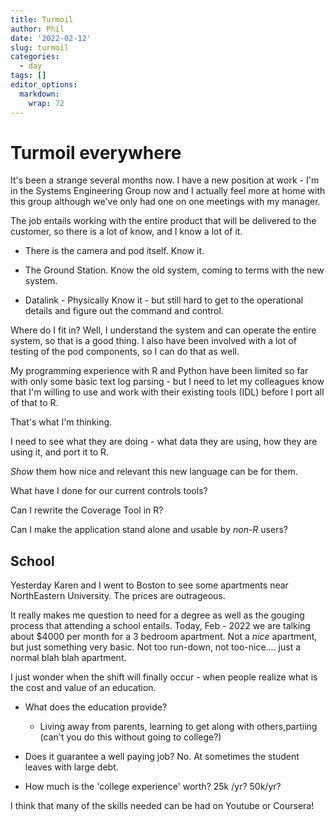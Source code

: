 ```yaml
---
title: Turmoil
author: Phil
date: '2022-02-12'
slug: turmoil
categories:
  - day
tags: []
editor_options: 
  markdown: 
    wrap: 72
---
```


# Turmoil everywhere

It's been a strange several months now. I have a new position at work -
I'm in the Systems Engineering Group now and I actually feel more at
home with this group although we've only had one on one meetings with my
manager.

The job entails working with the entire product that will be delivered
to the customer, so there is a lot of know, and I know a lot of it.

-   There is the camera and pod itself. Know it.

-   The Ground Station. Know the old system, coming to terms with the
    new system.

-   Datalink - Physically Know it - but still hard to get to the
    operational details and figure out the command and control.

Where do I fit in? Well, I understand the system and can operate the
entire system, so that is a good thing. I also have been involved with a
lot of testing of the pod components, so I can do that as well.

My programming experience with R and Python have been limited so far
with only some basic text log parsing - but I need to let my colleagues
know that I'm willing to use and work with their existing tools (IDL)
before I port all of that to R.

That's what I'm thinking.

I need to see what they are doing - what data they are using, how they
are using it, and port it to R.

*Show* them how nice and relevant this new language can be for them.

What have I done for our current controls tools?

Can I rewrite the Coverage Tool in R?

Can I make the application stand alone and usable by *non-R* users?

## School

Yesterday Karen and I went to Boston to see some apartments near
NorthEastern University. The prices are outrageous.

It really makes me question to need for a degree as well as the gouging
process that attending a school entails. Today, Feb - 2022 we are
talking about \$4000 per month for a 3 bedroom apartment. Not a *nice*
apartment, but just something very basic. Not too run-down, not
too-nice.... just a normal blah blah apartment.

I just wonder when the shift will finally occur - when people realize
what is the cost and value of an education.

-   What does the education provide?

    -   Living away from parents, learning to get along with
        others,partiing (can't you do this without going to college?)

-   Does it guarantee a well paying job? No. At sometimes the student
    leaves with large debt.

-   How much is the 'college experience' worth? 25k /yr? 50k/yr?

I think that many of the skills needed can be had on Youtube or
Coursera!
